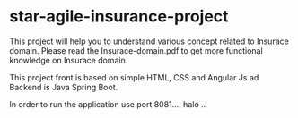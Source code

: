 # star-agile-insurance-project

This project will help you to understand various concept related to Insurace domain. Please read the Insurace-domain.pdf to get more functional knowledge on 
Insurace domain. 

This project front is based on simple HTML, CSS and Angular Js ad Backend is Java Spring Boot.

In order to run the application use port 8081....
halo
..
